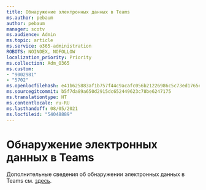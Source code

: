 ```yaml
---
title: Обнаружение электронных данных в Teams
ms.author: pebaum
author: pebaum
manager: scotv
ms.audience: Admin
ms.topic: article
ms.service: o365-administration
ROBOTS: NOINDEX, NOFOLLOW
localization_priority: Priority
ms.collection: Adm_O365
ms.custom:
- "9002981"
- "5702"
ms.openlocfilehash: e41b625883af1b757f44c9acafc056b21226986c5c73ed1765ebe0e0d213aaad
ms.sourcegitcommit: b5f7da89a650d2915dc652449623c78be6247175
ms.translationtype: HT
ms.contentlocale: ru-RU
ms.lasthandoff: 08/05/2021
ms.locfileid: "54048889"
---
```

# <a name="teams-ediscovery"></a>Обнаружение электронных данных в Teams

Дополнительные сведения об обнаружении электронных данных в Teams см. [здесь](https://docs.microsoft.com/microsoftteams/ediscovery-investigation).

